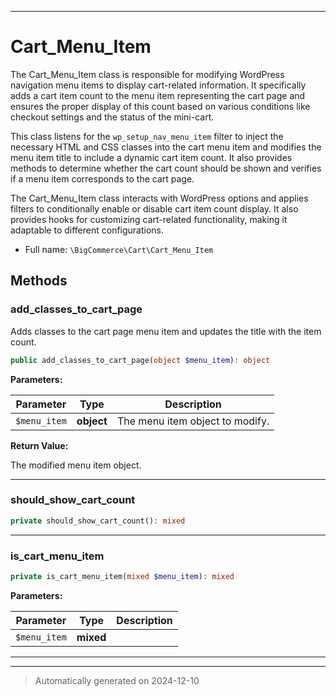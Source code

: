 ***

# Cart_Menu_Item

The Cart_Menu_Item class is responsible for modifying WordPress navigation menu items
to display cart-related information. It specifically adds a cart item count to the menu
item representing the cart page and ensures the proper display of this count based on
various conditions like checkout settings and the status of the mini-cart.

This class listens for the `wp_setup_nav_menu_item` filter to inject the necessary
HTML and CSS classes into the cart menu item and modifies the menu item title to
include a dynamic cart item count. It also provides methods to determine whether
the cart count should be shown and verifies if a menu item corresponds to the cart page.

The Cart_Menu_Item class interacts with WordPress options and applies filters to
conditionally enable or disable cart item count display. It also provides hooks
for customizing cart-related functionality, making it adaptable to different configurations.

* Full name: `\BigCommerce\Cart\Cart_Menu_Item`




## Methods


### add_classes_to_cart_page

Adds classes to the cart page menu item and updates the title with the item count.

```php
public add_classes_to_cart_page(object $menu_item): object
```








**Parameters:**

| Parameter | Type | Description |
|-----------|------|-------------|
| `$menu_item` | **object** | The menu item object to modify. |


**Return Value:**

The modified menu item object.




***

### should_show_cart_count



```php
private should_show_cart_count(): mixed
```












***

### is_cart_menu_item



```php
private is_cart_menu_item(mixed $menu_item): mixed
```








**Parameters:**

| Parameter | Type | Description |
|-----------|------|-------------|
| `$menu_item` | **mixed** |  |





***


***
> Automatically generated on 2024-12-10
